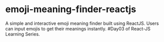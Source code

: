 # emoji-meaning-finder-reactjs
A simple and interactive emoji meaning finder built using ReactJS. Users can input emojis to get their meanings instantly. #Day03 of React-JS Learning Series.
